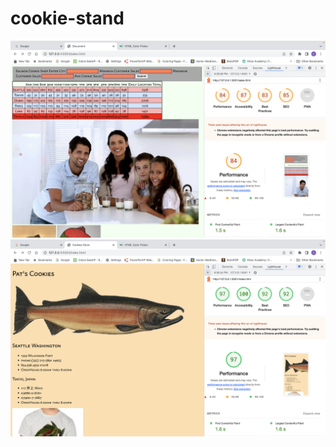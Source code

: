 # cookie-stand
![lighthouse1](Images/Screenshot%202023-06-29%20at%208.36.01%20PM.png)
![lighthouse2](Images/Screenshot%202023-06-29%20at%208.36.48%20PM.png)